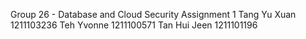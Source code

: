 Group 26 - Database and Cloud Security Assignment 1
Tang Yu Xuan 1211103236
Teh Yvonne 1211100571
Tan Hui Jeen 1211101196
